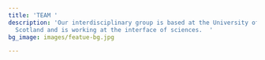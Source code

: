 ```yaml
---
title: 'TEAM '
description: 'Our interdisciplinary group is based at the University of Glasgow in
  Scotland and is working at the interface of sciences.  '
bg_image: images/featue-bg.jpg

---
```

